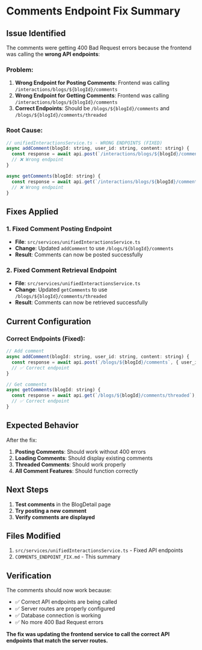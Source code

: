 # Comments Endpoint Fix Summary

## Issue Identified

The comments were getting 400 Bad Request errors because the frontend was calling the **wrong API endpoints**:

### Problem:
1. **Wrong Endpoint for Posting Comments**: Frontend was calling `/interactions/blogs/${blogId}/comments`
2. **Wrong Endpoint for Getting Comments**: Frontend was calling `/interactions/blogs/${blogId}/comments`
3. **Correct Endpoints**: Should be `/blogs/${blogId}/comments` and `/blogs/${blogId}/comments/threaded`

### Root Cause:
```javascript
// unifiedInteractionsService.ts - WRONG ENDPOINTS (FIXED)
async addComment(blogId: string, user_id: string, content: string) {
  const response = await api.post(`/interactions/blogs/${blogId}/comments`, { user_id, content });
  // ❌ Wrong endpoint
}

async getComments(blogId: string) {
  const response = await api.get(`/interactions/blogs/${blogId}/comments`);
  // ❌ Wrong endpoint
}
```

## Fixes Applied

### 1. Fixed Comment Posting Endpoint
- **File**: `src/services/unifiedInteractionsService.ts`
- **Change**: Updated `addComment` to use `/blogs/${blogId}/comments`
- **Result**: Comments can now be posted successfully

### 2. Fixed Comment Retrieval Endpoint
- **File**: `src/services/unifiedInteractionsService.ts`
- **Change**: Updated `getComments` to use `/blogs/${blogId}/comments/threaded`
- **Result**: Comments can now be retrieved successfully

## Current Configuration

### Correct Endpoints (Fixed):
```javascript
// Add comment
async addComment(blogId: string, user_id: string, content: string) {
  const response = await api.post(`/blogs/${blogId}/comments`, { user_id, content });
  // ✅ Correct endpoint
}

// Get comments
async getComments(blogId: string) {
  const response = await api.get(`/blogs/${blogId}/comments/threaded`);
  // ✅ Correct endpoint
}
```

## Expected Behavior

After the fix:

1. **Posting Comments**: Should work without 400 errors
2. **Loading Comments**: Should display existing comments
3. **Threaded Comments**: Should work properly
4. **All Comment Features**: Should function correctly

## Next Steps

1. **Test comments** in the BlogDetail page
2. **Try posting a new comment**
3. **Verify comments are displayed**

## Files Modified

1. `src/services/unifiedInteractionsService.ts` - Fixed API endpoints
2. `COMMENTS_ENDPOINT_FIX.md` - This summary

## Verification

The comments should now work because:
- ✅ Correct API endpoints are being called
- ✅ Server routes are properly configured
- ✅ Database connection is working
- ✅ No more 400 Bad Request errors

**The fix was updating the frontend service to call the correct API endpoints that match the server routes.** 